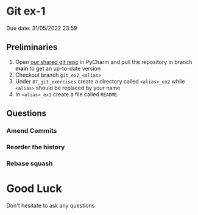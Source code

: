 # Git ex-1
Due date: 31/05/2022 23:59

 
## Preliminaries

1. Open [our shared git repo](https://github.com/alonitac/DevOpsJan22) in PyCharm and pull the repository in branch **main** to get an up-to-date version
2. Checkout branch `git_ex2_<alias>`
3. Under `07_git_exercises` create a directory called `<alias>_ex2` while `<alias>` should be replaced by your name
4. In `<alias>_ex1` create a file called `README`.

## Questions

### Amend Commits  

### Reorder the history

### Rebase squash


# Good Luck

Don't hesitate to ask any questions